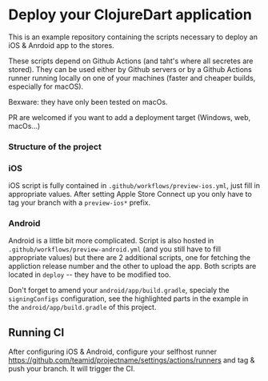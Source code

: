 # Deploy your ClojureDart application

This is an example repository containing the scripts necessary to deploy an iOS & Anrdoid app to the stores.

These scripts depend on Github Actions (and taht's where all secretes are stored). They can be used either by Github servers or by a Github Actions runner running locally on one of your machines (faster and cheaper builds, especially for macOS). 

Bexware: they have only been tested on macOs.

PR are welcomed if you want to add a deployment target (Windows, web, macOs...)

### Structure of the project

### iOS

iOS script is fully contained in `.github/workflows/preview-ios.yml`, just fill in appropriate values.
After setting Apple Store Connect up you only have to tag your branch with a `preview-ios*` prefix.

### Android

Android is a little bit more complicated. Script is also hosted in `.github/workflows/preview-android.yml` (and you still have to fill appropriate values) but there are 2 additional scripts, one for fetching the appliction release number and the other to upload the app. Both scripts are located in `deploy` -- they have to be modified too.

Don't forget to amend your `android/app/build.gradle`, specialy the `signingConfigs` configuration, see the highlighted parts in the example in the `android/app/build.gradle` of this project.

## Running CI

After configuring iOS & Android, configure your selfhost runner https://github.com/teamid/projectname/settings/actions/runners and tag & push your branch. It will trigger the CI.
